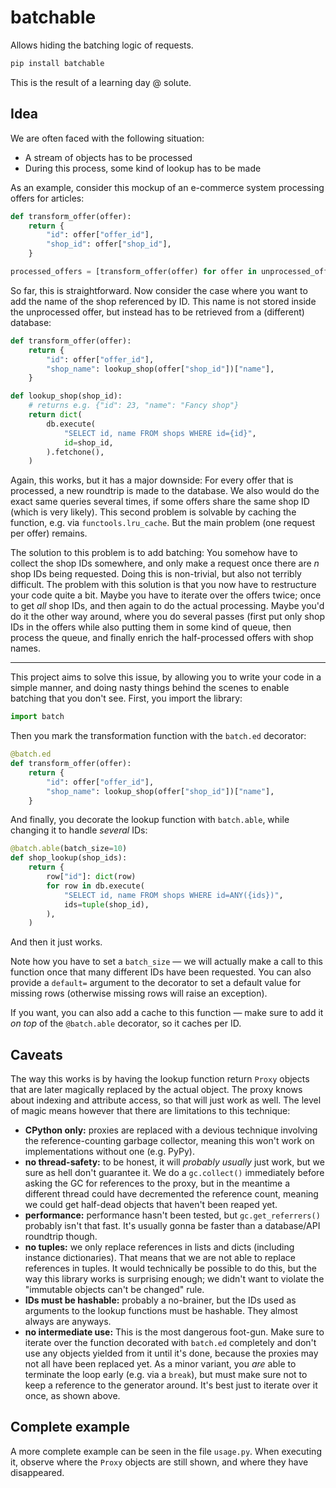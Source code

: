 # batchable

Allows hiding the batching logic of requests.

```bash
pip install batchable
```

This is the result of a learning day @ solute.

## Idea

We are often faced with the following situation:

- A stream of objects has to be processed
- During this process, some kind of lookup has to be made

As an example, consider this mockup of an e-commerce system processing offers
for articles:

```python
def transform_offer(offer):
    return {
        "id": offer["offer_id"],
        "shop_id": offer["shop_id"],
    }

processed_offers = [transform_offer(offer) for offer in unprocessed_offers]
```

So far, this is straightforward. Now consider the case where you want to add
the name of the shop referenced by ID. This name is not stored inside the
unprocessed offer, but instead has to be retrieved from a (different) database:

```python
def transform_offer(offer):
    return {
        "id": offer["offer_id"],
        "shop_name": lookup_shop(offer["shop_id"])["name"],
    }

def lookup_shop(shop_id):
    # returns e.g. {"id": 23, "name": "Fancy shop"}
    return dict(
        db.execute(
            "SELECT id, name FROM shops WHERE id={id}",
            id=shop_id,
        ).fetchone(),
    )
```

Again, this works, but it has a major downside: For every offer that is
processed, a new roundtrip is made to the database. We also would do the exact
same queries several times, if some offers share the same shop ID (which is
very likely). This second problem is solvable by caching the function, e.g. via
`functools.lru_cache`. But the main problem (one request per offer) remains.

The solution to this problem is to add batching: You somehow have to collect
the shop IDs somewhere, and only make a request once there are _n_ shop IDs
being requested. Doing this is non-trivial, but also not terribly difficult.
The problem with this solution is that you now have to restructure your code
quite a bit. Maybe you have to iterate over the offers twice; once to get _all_
shop IDs, and then again to do the actual processing. Maybe you'd do it the
other way around, where you do several passes (first put only shop IDs in the
offers while also putting them in some kind of queue, then process the queue,
and finally enrich the half-processed offers with shop names.

------

This project aims to solve this issue, by allowing you to write your code in a
simple manner, and doing nasty things behind the scenes to enable batching that
you don't see. First, you import the library:

```python
import batch
```

Then you mark the transformation function with the `batch.ed` decorator:

```python
@batch.ed
def transform_offer(offer):
    return {
        "id": offer["offer_id"],
        "shop_name": lookup_shop(offer["shop_id"])["name"],
    }
```

And finally, you decorate the lookup function with `batch.able`, while changing
it to handle _several_ IDs:

```python
@batch.able(batch_size=10)
def shop_lookup(shop_ids):
    return {
        row["id"]: dict(row)
        for row in db.execute(
            "SELECT id, name FROM shops WHERE id=ANY({ids})",
            ids=tuple(shop_id),
        ),
    )
```

And then it just works.

Note how you have to set a `batch_size` — we will actually make a call to this
function once that many different IDs have been requested. You can also provide
a `default=` argument to the decorator to set a default value for missing rows
(otherwise missing rows will raise an exception).

If you want, you can also add a cache to this function — make sure to add it
_on top_ of the `@batch.able` decorator, so it caches per ID.


## Caveats

The way this works is by having the lookup function return `Proxy` objects that
are later magically replaced by the actual object. The proxy knows about
indexing and attribute access, so that will just work as well. The level of
magic means however that there are limitations to this technique:

- **CPython only:** proxies are replaced with a devious technique involving the
  reference-counting garbage collector, meaning this won't work on
  implementations without one (e.g. PyPy).
- **no thread-safety:** to be honest, it will _probably usually_ just work, but
  we sure as hell don't guarantee it. We do a `gc.collect()` immediately before
  asking the GC for references to the proxy, but in the meantime a different
  thread could have decremented the reference count, meaning we could get
  half-dead objects that haven't been reaped yet.
- **performance:** performance hasn't been tested, but `gc.get_referrers()`
  probably isn't that fast. It's usually gonna be faster than a database/API
  roundtrip though.
- **no tuples:** we only replace references in lists and dicts (including
  instance dictionaries). That means that we are not able to replace references
  in tuples. It would technically be possible to do this, but the way this
  library works is surprising enough; we didn't want to violate the "immutable
  objects can't be changed" rule.
- **IDs must be hashable:** probably a no-brainer, but the IDs used as
  arguments to the lookup functions must be hashable. They almost always are
  anyways.
- **no intermediate use:** This is the most dangerous foot-gun. Make sure to
  iterate over the function decorated with `batch.ed` completely and don't use
  any objects yielded from it until it's done, because the proxies may not all
  have been replaced yet. As a minor variant, you _are_ able to terminate the
  loop early (e.g. via a `break`), but must make sure not to keep a reference
  to the generator around. It's best just to iterate over it once, as shown
  above.

## Complete example

A more complete example can be seen in the file `usage.py`. When executing it,
observe where the `Proxy` objects are still shown, and where they have
disappeared.
